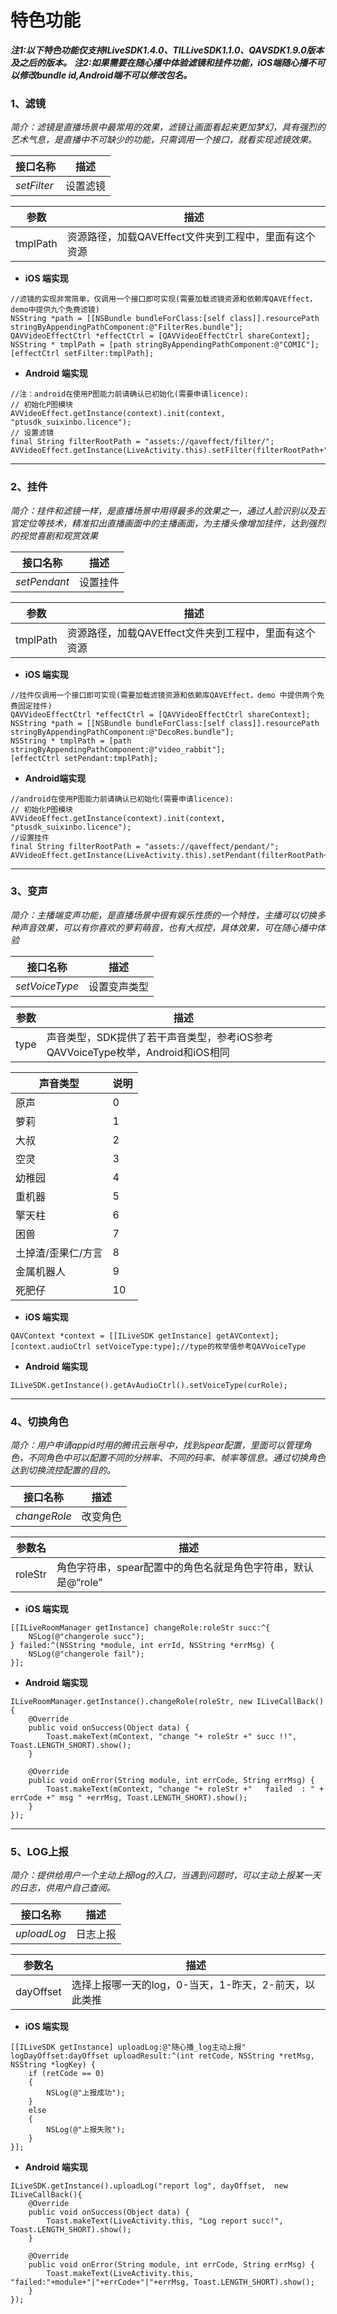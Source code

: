 # 特色功能
***注1:以下特色功能仅支持ILiveSDK1.4.0、TILLiveSDK1.1.0、QAVSDK1.9.0版本及之后的版本。***
***注2:如果需要在随心播中体验滤镜和挂件功能，iOS端随心播不可以修改bundle id,Android端不可以修改包名。***

### 1、滤镜
*简介：滤镜是直播场景中最常用的效果，滤镜让画面看起来更加梦幻，具有强烈的艺术气息，是直播中不可缺少的功能，只需调用一个接口，就看实现滤镜效果。*

|接口名称|描述|
|--|--|
|*setFilter*|设置滤镜|

|参数|描述|
|--|--|
|tmplPath|资源路径，加载QAVEffect文件夹到工程中，里面有这个资源|
* **iOS 端实现**
```
//滤镜的实现非常简单，仅调用一个接口即可实现(需要加载滤镜资源和依赖库QAVEffect，demo中提供九个免费滤镜)
NSString *path = [[NSBundle bundleForClass:[self class]].resourcePath stringByAppendingPathComponent:@"FilterRes.bundle"];
QAVVideoEffectCtrl *effectCtrl = [QAVVideoEffectCtrl shareContext];
NSString * tmplPath = [path stringByAppendingPathComponent:@"COMIC"];
[effectCtrl setFilter:tmplPath];
```
* **Android 端实现**

```
//注：android在使用P图能力前请确认已初始化(需要申请licence):
// 初始化P图模块
AVVideoEffect.getInstance(context).init(context, "ptusdk_suixinbo.licence");
// 设置滤镜
final String filterRootPath = "assets://qaveffect/filter/";
AVVideoEffect.getInstance(LiveActivity.this).setFilter(filterRootPath+"COMIC");
```

------------
### 2、挂件
*简介：挂件和滤镜一样，是直播场景中用得最多的效果之一，通过人脸识别以及五官定位等技术，精准扣出直播画面中的主播画面，为主播头像增加挂件，达到强烈的视觉喜剧和观赏效果*

|接口名称|描述|
|--|--|
|*setPendant*|设置挂件|

|参数|描述|
|--|--|
|tmplPath|资源路径，加载QAVEffect文件夹到工程中，里面有这个资源|
* **iOS 端实现**
```
//挂件仅调用一个接口即可实现(需要加载滤镜资源和依赖库QAVEffect，demo 中提供两个免费固定挂件)
QAVVideoEffectCtrl *effectCtrl = [QAVVideoEffectCtrl shareContext];
NSString *path = [[NSBundle bundleForClass:[self class]].resourcePath stringByAppendingPathComponent:@"DecoRes.bundle"];
NSString * tmplPath = [path stringByAppendingPathComponent:@"video_rabbit"];
[effectCtrl setPendant:tmplPath];
```
* **Android端实现**

```
//android在使用P图能力前请确认已初始化(需要申请licence):
// 初始化P图模块
AVVideoEffect.getInstance(context).init(context, "ptusdk_suixinbo.licence");
//设置挂件
final String filterRootPath = "assets://qaveffect/pendant/";
AVVideoEffect.getInstance(LiveActivity.this).setPendant(filterRootPath+"video_rabbit");
```
------------

### 3、变声
*简介：主播端变声功能，是直播场景中很有娱乐性质的一个特性，主播可以切换多种声音效果，可以有你喜欢的萝莉萌音，也有大叔控，具体效果，可在随心播中体验*

|接口名称|描述|
|--|--|
|*setVoiceType*|设置变声类型|

|参数|描述|
|--|--|
|type|声音类型，SDK提供了若干声音类型，参考iOS参考QAVVoiceType枚举，Android和iOS相同|

|声音类型|说明|
|---|---|
|原声 | 0 |
|萝莉 | 1 |
|大叔 | 2 |
|空灵 | 3 |
|幼稚园 | 4 |
|重机器 | 5 |
|擎天柱 | 6 |
|困兽 | 7 |
|土掉渣/歪果仁/方言 | 8 |
|金属机器人 | 9 |
|死肥仔 | 10 |

* **iOS 端实现**
```
QAVContext *context = [[ILiveSDK getInstance] getAVContext];
[context.audioCtrl setVoiceType:type];//type的枚举值参考QAVVoiceType
```
* **Android 端实现**

```
ILiveSDK.getInstance().getAvAudioCtrl().setVoiceType(curRole);
```
------------

### 4、切换角色
*简介：用户申请appid时用的腾讯云账号中，找到spear配置，里面可以管理角色，不同角色中可以配置不同的分辨率、不同的码率、帧率等信息。通过切换角色达到切换流控配置的目的。*

|接口名称|描述|
|--|--|
|*changeRole*|改变角色|

|参数名|描述|
|--|--|
|roleStr|角色字符串，spear配置中的角色名就是角色字符串，默认是@“role”|

* **iOS 端实现**
```
[[ILiveRoomManager getInstance] changeRole:roleStr succ:^{
    NSLog(@"changerole succ");
} failed:^(NSString *module, int errId, NSString *errMsg) {
    NSLog(@"changerole fail");
}];
```
* **Android 端实现**

```
ILiveRoomManager.getInstance().changeRole(roleStr, new ILiveCallBack() {
    @Override
    public void onSuccess(Object data) {
        Toast.makeText(mContext, "change "+ roleStr +" succ !!", Toast.LENGTH_SHORT).show();
    }

    @Override
    public void onError(String module, int errCode, String errMsg) {
        Toast.makeText(mContext, "change "+ roleStr +"   failed  : " + errCode +" msg " +errMsg, Toast.LENGTH_SHORT).show();
    }
});
```
------------

### 5、LOG上报
*简介：提供给用户一个主动上报log的入口，当遇到问题时，可以主动上报某一天的日志，供用户自己查阅。*

|接口名称|描述|
|--|--|
|*uploadLog*|日志上报|

|参数名|描述|
|--|--|
|dayOffset|选择上报哪一天的log，0-当天，1-昨天，2-前天，以此类推|

* **iOS 端实现**
```
[[ILiveSDK getInstance] uploadLog:@"随心播_log主动上报" logDayOffset:dayOffset uploadResult:^(int retCode, NSString *retMsg, NSString *logKey) {
    if (retCode == 0)
    {
        NSLog(@"上报成功");
    }
    else
    {
        NSLog(@"上报失败");
    }
}];
```
* **Android 端实现**

```
ILiveSDK.getInstance().uploadLog("report log", dayOffset,  new ILiveCallBack(){
    @Override
    public void onSuccess(Object data) {
        Toast.makeText(LiveActivity.this, "Log report succ!", Toast.LENGTH_SHORT).show();
    }

    @Override
    public void onError(String module, int errCode, String errMsg) {
        Toast.makeText(LiveActivity.this, "failed:"+module+"|"+errCode+"|"+errMsg, Toast.LENGTH_SHORT).show();
    }
});
```
